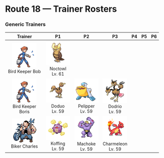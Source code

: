 # Route 18 — Trainer Rosters

### Generic Trainers

| Trainer | P1 | P2 | P3 | P4 | P5 | P6 |
|:-------:|:--:|:--:|:--:|:--:|:--:|:--:|
| ![Bird Keeper Bob](../../assets/trainers/bird_keeper.png "Bird Keeper Bob")<br>Bird Keeper Bob | ![Noctowl](../../assets/sprites/noctowl/front.gif "Noctowl")<br>Noctowl<br>Lv. 61 |
| ![Bird Keeper Boris](../../assets/trainers/bird_keeper.png "Bird Keeper Boris")<br>Bird Keeper Boris | ![Doduo](../../assets/sprites/doduo/front.gif "Doduo")<br>Doduo<br>Lv. 59 | ![Pelipper](../../assets/sprites/pelipper/front.gif "Pelipper")<br>Pelipper<br>Lv. 59 | ![Dodrio](../../assets/sprites/dodrio/front.gif "Dodrio")<br>Dodrio<br>Lv. 59 |
| ![Biker Charles](../../assets/trainers/biker.png "Biker Charles")<br>Biker Charles | ![Koffing](../../assets/sprites/koffing/front.gif "Koffing")<br>Koffing<br>Lv. 59 | ![Machoke](../../assets/sprites/machoke/front.gif "Machoke")<br>Machoke<br>Lv. 59 | ![Charmeleon](../../assets/sprites/charmeleon/front.gif "Charmeleon")<br>Charmeleon<br>Lv. 59 |

